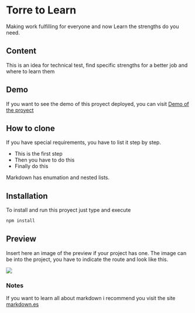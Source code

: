 # Torre to Learn
Making work fulfilling for everyone and now Learn the strengths do you need.

## Content
This is an idea for technical test, find specific strengths for a better job and where to learn them

## Demo
If you want to see the demo of this proyect deployed, you can visit [Demo of the proyect](https://)

## How to clone
If you have special requirements, you have to list it step by step.
* This is the first step
* Then you have to do this
* Finally do this

Markdown has enumation and nested lists.

## Installation
To install and run this proyect just type and execute
```bash
npm install
```
## Preview
Insert here an image of the preview if your project has one. The image can be into the project, you have to indicate the route and look like this.

![](/preview.jpg)

### Notes
If you want to learn all about markdown i recommend you visit the site [markdown.es](https://markdown.es/sintaxis-markdown/)
